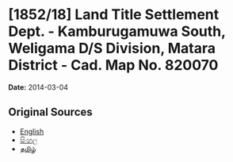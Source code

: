 # [1852/18] Land Title Settlement Dept. - Kamburugamuwa South, Weligama D/S Division, Matara District - Cad. Map No. 820070

**Date:** 2014-03-04

## Original Sources

- [English](https://documents.gov.lk/view/extra-gazettes/2014/3/1852-18_E.pdf)
- [සිංහල](https://documents.gov.lk/view/extra-gazettes/2014/3/1852-18_S.pdf)
- [தமிழ்](https://documents.gov.lk/view/extra-gazettes/2014/3/1852-18_T.pdf)
